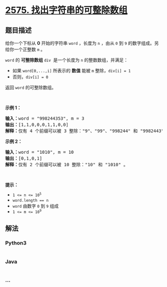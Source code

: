 # [2575. 找出字符串的可整除数组](https://leetcode-cn.com/problems/find-the-divisibility-array-of-a-string)



## 题目描述

<!-- 这里写题目描述 -->

<p>给你一个下标从 <strong>0</strong> 开始的字符串 <code>word</code> ，长度为 <code>n</code> ，由从 <code>0</code> 到 <code>9</code> 的数字组成。另给你一个正整数 <code>m</code> 。</p>

<p><code>word</code> 的 <strong>可整除数组</strong> <code>div</code>&nbsp; 是一个长度为 <code>n</code> 的整数数组，并满足：</p>

<ul>
	<li>如果 <code>word[0,...,i]</code> 所表示的 <strong>数值</strong> 能被 <code>m</code> 整除，<code>div[i] = 1</code></li>
	<li>否则，<code>div[i] = 0</code></li>
</ul>

<p>返回<em> </em><code>word</code> 的可整除数组。</p>

<p>&nbsp;</p>

<p><strong>示例 1：</strong></p>

<pre>
<strong>输入：</strong>word = "998244353", m = 3
<strong>输出：</strong>[1,1,0,0,0,1,1,0,0]
<strong>解释：</strong>仅有 4 个前缀可以被 3 整除："9"、"99"、"998244" 和 "9982443" 。
</pre>

<p><strong>示例 2：</strong></p>

<pre>
<strong>输入：</strong>word = "1010", m = 10
<strong>输出：</strong>[0,1,0,1]
<strong>解释：</strong>仅有 2 个前缀可以被 10 整除："10" 和 "1010" 。
</pre>

<p>&nbsp;</p>

<p><strong>提示：</strong></p>

<ul>
	<li><code>1 &lt;= n &lt;= 10<sup>5</sup></code></li>
	<li><code>word.length == n</code></li>
	<li><code>word</code> 由数字 <code>0</code> 到 <code>9</code> 组成</li>
	<li><code>1 &lt;= m &lt;= 10<sup>9</sup></code></li>
</ul>


## 解法

<!-- 这里可写通用的实现逻辑 -->

<!-- tabs:start -->

### **Python3**

<!-- 这里可写当前语言的特殊实现逻辑 -->

```python

```

### **Java**

<!-- 这里可写当前语言的特殊实现逻辑 -->

```java

```

### **...**

```

```

<!-- tabs:end -->
